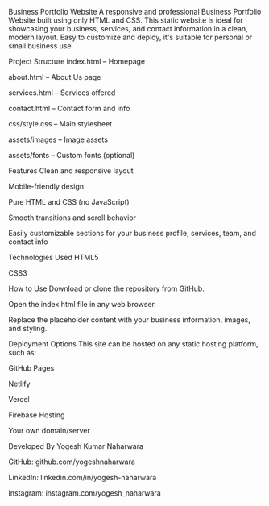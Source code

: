 Business Portfolio Website
A responsive and professional Business Portfolio Website built using only HTML and CSS. This static website is ideal for showcasing your business, services, and contact information in a clean, modern layout. Easy to customize and deploy, it's suitable for personal or small business use.

Project Structure
index.html – Homepage

about.html – About Us page

services.html – Services offered

contact.html – Contact form and info

css/style.css – Main stylesheet

assets/images – Image assets

assets/fonts – Custom fonts (optional)

Features
Clean and responsive layout

Mobile-friendly design

Pure HTML and CSS (no JavaScript)

Smooth transitions and scroll behavior

Easily customizable sections for your business profile, services, team, and contact info

Technologies Used
HTML5

CSS3

How to Use
Download or clone the repository from GitHub.

Open the index.html file in any web browser.

Replace the placeholder content with your business information, images, and styling.

Deployment Options
This site can be hosted on any static hosting platform, such as:

GitHub Pages

Netlify

Vercel

Firebase Hosting

Your own domain/server

Developed By
Yogesh Kumar Naharwara

GitHub: github.com/yogeshnaharwara

LinkedIn: linkedin.com/in/yogesh-naharwara

Instagram: instagram.com/yogesh_naharwara

